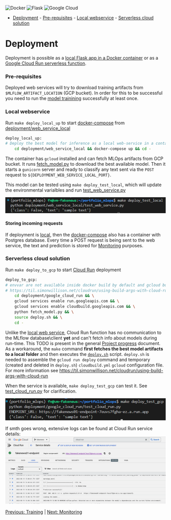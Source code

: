 ![Docker](https://img.shields.io/badge/docker-%230db7ed.svg?style=for-the-badge&logo=docker&logoColor=white) ![Flask](https://img.shields.io/badge/flask-%23000.svg?style=for-the-badge&logo=flask&logoColor=white) ![Google Cloud](https://img.shields.io/badge/GoogleCloud-%234285F4.svg?style=for-the-badge&logo=google-cloud&logoColor=white)

<!-- vscode-markdown-toc -->
- [Deployment](#deployment)
		- [Pre-requisites](#pre-requisites)
		- [Local webservice](#local-webservice)
		- [Serverless cloud solution](#serverless-cloud-solution)

<!-- vscode-markdown-toc-config
	numbering=false
	autoSave=true
	/vscode-markdown-toc-config -->
<!-- /vscode-markdown-toc -->


# Deployment

Deployment is possible as a [local Flask app in a Docker container](#local-webservice) or as a [Google Cloud Run serverless function](#serverless-cloud-solution).

### <a name='Pre-requisites'></a>Pre-requisites
Deployed web services will try to download training artifacts from `$MLFLOW_ARTIFACT_LOCATION` (GCP bucket). In order for this to be successful you need to run the [model trainining](../training/README.md) successfully at least once.



### <a name='Localwebservice'></a>Local webservice

Run `make deploy_local_up` to start [docker-compose](./web_service_local/docker-compose.yaml) from [deployment/web_service_local](./web_service_local/)
```bash
deploy_local_up:
# Deploy the best model for inference as a local web-service in a container
	cd deployment/web_service_local && docker-compose up && cd -
```
The container has `gcloud` installed and can fetch MLOps artifacts from GCP bucket. It runs [fetch_model.py](./web_service_local/fetch_model.py) to download the best available model. Then it starts a `gunicorn` server and ready to classify any text sent via the `POST` request to `${DEPLOYMENT_WEB_SERVICE_LOCAL_PORT}`.

This model can be tested using `make deploy_test_local`, which will update the environmental varialbles and run [test_web_service.py](./web_service_local/test_web_service.py)

<img src="../assets/dep2.png" alt="image" class="inline" width=800/>


#### Storing incoming requests
If deployment is [local](#local-webservice), then the [docker-compose](./web_service_local/docker-compose.yaml) also has a container with Postgres database. Every time a POST request is being sent to the web service, the text and prediction is stored for [Monitoring](../monitoring/README.MD) purposes.


### <a name='Serverlesscloudsolution'></a>Serverless cloud solution

Run `make deploy_to_gcp` to start [Cloud Run](https://cloud.google.com/run) deployment
```bash
deploy_to_gcp:
# envvar are not available inside docker build by default and gcloud build doesn't have --build-arg:
# https://til.simonwillison.net/cloudrun/using-build-args-with-cloud-run
	cd deployment/google_cloud_run && \
	gcloud services enable run.googleapis.com && \
	gcloud services enable cloudbuild.googleapis.com && \
	python fetch_model.py && \
	source deploy.sh && \
	cd -
```
Unlike the [local web service](#local-webservice), Cloud Run function has no communication to the MLflow database\client __yet__ and can't fetch info about models during run-time.
This TODO is present in the general [Project progress](../PROJECT_PROGRESS.md#deployment) document.
As a workaround, the `make` command **first fetches the best model artifacts to a local folder** and then executes the [`deploy.sh`](./google_cloud_run/deploy.sh) script.
`deploy.sh` is needed to assemble the `gcloud run deploy` command and temporary (created and deleted in `deploy.sh`) `cloudbuild.yml` `gcloud` configuration file.
For more information see https://til.simonwillison.net/cloudrun/using-build-args-with-cloud-run

<!-- [docker-compose](./google_cloud_run/docker-compose.yaml), [classify.py](./google_cloud_run/classify.py) and [fetch_model.py](./google_cloud_run/fetch_model.py) in [deployment/google_cloud_run](./google_cloud_run/) are nearly identical to those from the [local deployment](#local-webservice). -->

When the service is available, `make deploy_test_gcp` can test it. See [test_cloud_run.py](./google_cloud_run/test_cloud_run.py) for clarification.

<img src="../assets/dep1.png" alt="image" class="inline" width=800/>

If smth goes wrong, extensive logs can be found at Cloud Run service details:
<img src="../assets/dep3.png" alt="image" class="inline" width=800/>

[Previous: Training](../training/README.md) | [Next: Monitoring](../monitoring/README.md)
